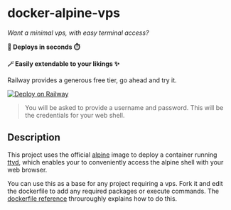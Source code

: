 # docker-alpine-vps

*Want a minimal vps, with easy terminal access?*

**🚅 Deploys in seconds ⏱️**

**🪄 Easily extendable to your likings ✨**

Railway provides a generous free tier, go ahead and try it.

[![Deploy on Railway](https://railway.app/button.svg)](https://railway.app/template/0zp5dt?referralCode=8FcSW5)

> You will be asked to provide a username and password. This will be the credentials for your web shell.

## Description
This project uses the official [alpine](https://hub.docker.com/_/alpine) image to deploy a container running [ttyd](https://github.com/tsl0922/ttyd), which enables your to conveniently access the alpine shell with your web browser.

You can use this as a base for any project requiring a vps. Fork it and edit the dockerfile to add any required packages or execute commands. The [dockerfile reference](https://docs.docker.com/reference/dockerfile/) throuroughly explains how to do this.